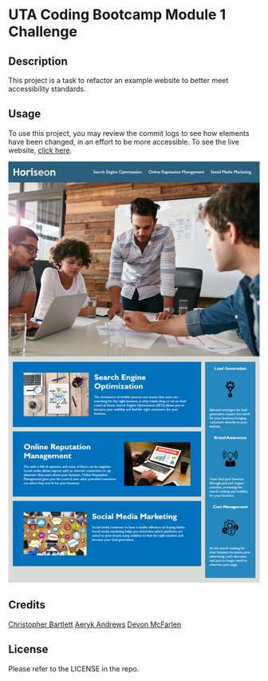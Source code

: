 # UTA Coding Bootcamp Module 1 Challenge

## Description

This project is a task to refactor an example website to better meet accessibility standards.

## Usage

To use this project, you may review the commit logs to see how elements have been changed, in an effort to be more accessible. To see the live website, [click here](https://ashoener.github.io/code-refactor-challenge/).

![Website Screenshot](assets/images/screenshot.png)

## Credits

[Christopher Bartlett](https://github.com/cbbartlett)
[Aeryk Andrews](https://github.com/Acolyte03)
[Devon McFarlen](https://github.com/DevonMcfarlen)

## License

Please refer to the LICENSE in the repo.
